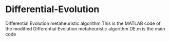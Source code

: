 # Differential-Evolution
Differential Evolution metaheuristic algorithm
This is the MATLAB code of the modified Differential Evolution metaheuristic algorithm
DE.m is the main code
